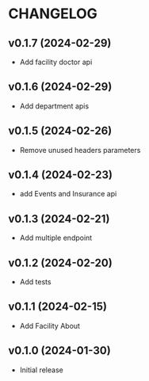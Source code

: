 # CHANGELOG

## v0.1.7 (2024-02-29)

- Add facility doctor api

## v0.1.6 (2024-02-29)

- Add department apis

## v0.1.5 (2024-02-26)

- Remove unused headers parameters

## v0.1.4 (2024-02-23)

- add Events and Insurance api

## v0.1.3 (2024-02-21)

- Add multiple endpoint

## v0.1.2 (2024-02-20)

- Add tests

## v0.1.1 (2024-02-15)

- Add Facility About

## v0.1.0 (2024-01-30)

- Initial release
